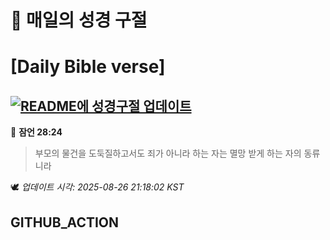 # 🙏 매일의 성경 구절
# [Daily Bible verse]
## [![README에 성경구절 업데이트](https://github.com/DONGSUKA/first_test/actions/workflows/update-readme-bible.yml/badge.svg)](https://github.com/DONGSUKA/first_test/actions/workflows/update-readme-bible.yml)
<!-- START_BIBLE_VERSE -->
📖 **잠언 28:24**
> 부모의 물건을 도둑질하고서도 죄가 아니라 하는 자는 멸망 받게 하는 자의 동류니라

🕊️ _업데이트 시각: 2025-08-26 21:18:02 KST_
  <!-- END_BIBLE_VERSE -->
## GITHUB_ACTION
